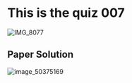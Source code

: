 # This is the quiz 007


![IMG_8077](https://github.com/user-attachments/assets/5875ae35-b502-4025-997f-a6748f553c01)


## Paper Solution


![image_50375169](https://github.com/user-attachments/assets/639a50fa-1042-4906-ae00-45b7d58f0d8c)

